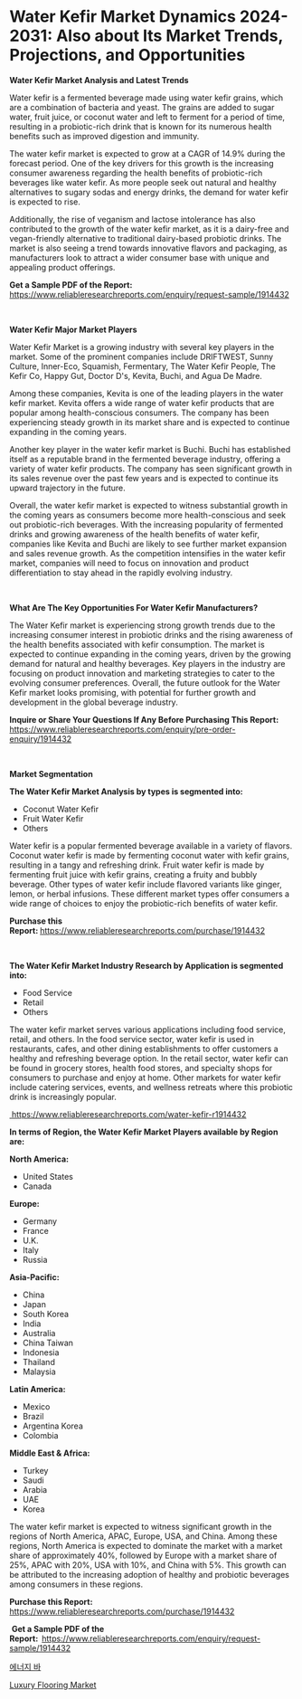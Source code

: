 <p><h1>Water Kefir Market Dynamics 2024-2031: Also about Its Market Trends, Projections, and Opportunities</h1></p><p><strong>Water Kefir Market Analysis and Latest Trends</strong></p>
<p><p>Water kefir is a fermented beverage made using water kefir grains, which are a combination of bacteria and yeast. The grains are added to sugar water, fruit juice, or coconut water and left to ferment for a period of time, resulting in a probiotic-rich drink that is known for its numerous health benefits such as improved digestion and immunity.</p><p>The water kefir market is expected to grow at a CAGR of 14.9% during the forecast period. One of the key drivers for this growth is the increasing consumer awareness regarding the health benefits of probiotic-rich beverages like water kefir. As more people seek out natural and healthy alternatives to sugary sodas and energy drinks, the demand for water kefir is expected to rise.</p><p>Additionally, the rise of veganism and lactose intolerance has also contributed to the growth of the water kefir market, as it is a dairy-free and vegan-friendly alternative to traditional dairy-based probiotic drinks. The market is also seeing a trend towards innovative flavors and packaging, as manufacturers look to attract a wider consumer base with unique and appealing product offerings.</p></p>
<p><strong>Get a Sample PDF of the Report:&nbsp;</strong> <a href="https://www.reliableresearchreports.com/enquiry/request-sample/1914432">https://www.reliableresearchreports.com/enquiry/request-sample/1914432</a></p>
<p>&nbsp;</p>
<p><strong>Water Kefir Major Market Players</strong></p>
<p><p>Water Kefir Market is a growing industry with several key players in the market. Some of the prominent companies include DRIFTWEST, Sunny Culture, Inner-Eco, Squamish, Fermentary, The Water Kefir People, The Kefir Co, Happy Gut, Doctor D's, Kevita, Buchi, and Agua De Madre.</p><p>Among these companies, Kevita is one of the leading players in the water kefir market. Kevita offers a wide range of water kefir products that are popular among health-conscious consumers. The company has been experiencing steady growth in its market share and is expected to continue expanding in the coming years.</p><p>Another key player in the water kefir market is Buchi. Buchi has established itself as a reputable brand in the fermented beverage industry, offering a variety of water kefir products. The company has seen significant growth in its sales revenue over the past few years and is expected to continue its upward trajectory in the future.</p><p>Overall, the water kefir market is expected to witness substantial growth in the coming years as consumers become more health-conscious and seek out probiotic-rich beverages. With the increasing popularity of fermented drinks and growing awareness of the health benefits of water kefir, companies like Kevita and Buchi are likely to see further market expansion and sales revenue growth. As the competition intensifies in the water kefir market, companies will need to focus on innovation and product differentiation to stay ahead in the rapidly evolving industry.</p></p>
<p>&nbsp;</p>
<p><strong>What Are The Key Opportunities For Water Kefir Manufacturers?</strong></p>
<p><p>The Water Kefir market is experiencing strong growth trends due to the increasing consumer interest in probiotic drinks and the rising awareness of the health benefits associated with kefir consumption. The market is expected to continue expanding in the coming years, driven by the growing demand for natural and healthy beverages. Key players in the industry are focusing on product innovation and marketing strategies to cater to the evolving consumer preferences. Overall, the future outlook for the Water Kefir market looks promising, with potential for further growth and development in the global beverage industry.</p></p>
<p><strong>Inquire or Share Your Questions If Any Before Purchasing This Report:</strong> <a href="https://www.reliableresearchreports.com/enquiry/pre-order-enquiry/1914432">https://www.reliableresearchreports.com/enquiry/pre-order-enquiry/1914432</a></p>
<p>&nbsp;</p>
<p><strong>Market Segmentation</strong></p>
<p><strong>The Water Kefir Market Analysis by types is segmented into:</strong></p>
<p><ul><li>Coconut Water Kefir</li><li>Fruit Water Kefir</li><li>Others</li></ul></p>
<p><p>Water kefir is a popular fermented beverage available in a variety of flavors. Coconut water kefir is made by fermenting coconut water with kefir grains, resulting in a tangy and refreshing drink. Fruit water kefir is made by fermenting fruit juice with kefir grains, creating a fruity and bubbly beverage. Other types of water kefir include flavored variants like ginger, lemon, or herbal infusions. These different market types offer consumers a wide range of choices to enjoy the probiotic-rich benefits of water kefir.</p></p>
<p><strong>Purchase this Report:&nbsp;</strong><a href="https://www.reliableresearchreports.com/purchase/1914432">https://www.reliableresearchreports.com/purchase/1914432</a></p>
<p>&nbsp;</p>
<p><strong>The Water Kefir Market Industry Research by Application is segmented into:</strong></p>
<p><ul><li>Food Service</li><li>Retail</li><li>Others</li></ul></p>
<p><p>The water kefir market serves various applications including food service, retail, and others. In the food service sector, water kefir is used in restaurants, cafes, and other dining establishments to offer customers a healthy and refreshing beverage option. In the retail sector, water kefir can be found in grocery stores, health food stores, and specialty shops for consumers to purchase and enjoy at home. Other markets for water kefir include catering services, events, and wellness retreats where this probiotic drink is increasingly popular.</p></p>
<p><a href="https://www.reliableresearchreports.com/water-kefir-r1914432">&nbsp;https://www.reliableresearchreports.com/water-kefir-r1914432</a></p>
<p><strong>In terms of Region, the Water Kefir Market Players available by Region are:</strong></p>
<p>
    <p> <strong> North America: </strong>
        <ul>
            <li>United States</li>
            <li>Canada</li>
        </ul>
        </p> 
    <p> <strong> Europe: </strong>
        <ul>
            <li>Germany</li>
            <li>France</li>
            <li>U.K.</li>
            <li>Italy</li>
            <li>Russia</li>
        </ul>
        </p> 
    <p> <strong> Asia-Pacific: </strong>
        <ul>
            <li>China</li>
            <li>Japan</li>
            <li>South Korea</li>
            <li>India</li>
            <li>Australia</li>
            <li>China Taiwan</li>
            <li>Indonesia</li>
            <li>Thailand</li>
            <li>Malaysia</li>
        </ul>
        </p> 
    <p> <strong> Latin America: </strong>
        <ul>
            <li>Mexico</li>
            <li>Brazil</li>
            <li>Argentina Korea</li>
            <li>Colombia</li>
        </ul>
        </p> 
    <p> <strong> Middle East & Africa: </strong>
        <ul>
            <li>Turkey</li>
            <li>Saudi</li>
            <li>Arabia</li>
            <li>UAE</li>
            <li>Korea</li>
        </ul>
    </p>
    </p>
<p><p>The water kefir market is expected to witness significant growth in the regions of North America, APAC, Europe, USA, and China. Among these regions, North America is expected to dominate the market with a market share of approximately 40%, followed by Europe with a market share of 25%, APAC with 20%, USA with 10%, and China with 5%. This growth can be attributed to the increasing adoption of healthy and probiotic beverages among consumers in these regions.</p></p>
<p><strong>Purchase this Report: </strong><a href="https://www.reliableresearchreports.com/purchase/1914432">https://www.reliableresearchreports.com/purchase/1914432</a></p>
<p>&nbsp;<strong>Get a Sample PDF of the Report:&nbsp;&nbsp;</strong><a href="https://www.reliableresearchreports.com/enquiry/request-sample/1914432">https://www.reliableresearchreports.com/enquiry/request-sample/1914432</a></p>
<p><strong></strong></p>
<p><p><a href="https://medium.com/@goonfghyt6587/%EC%97%90%EB%84%88%EC%A7%80-%EB%B0%94-%EC%8B%9C%EC%9E%A5-%EA%B7%9C%EB%AA%A8%EB%8A%94-%EC%A0%84-%EC%84%B8%EA%B3%84-%EC%82%B0%EC%97%85%EC%97%90%EC%84%9C-%EC%B5%9C%EA%B3%A0%EC%9D%98-%EB%A7%88%EC%BC%80%ED%8C%85-%EC%B1%84%EB%84%90%EC%9D%84-%EB%B3%B4%EC%97%AC%EC%A4%8D%EB%8B%88%EB%8B%A4-9493b5340419">에너지 바</a></p><p><a href="https://eight-handstand-8fb.notion.site/Luxury-Flooring-Market-Size-Reflecting-a-Forecast-Till-2031-Market-By-Type-By-Application-and-By-G-99dcbe8c502f40aeb34eaa1ebe5e6064">Luxury Flooring Market</a></p></p>
